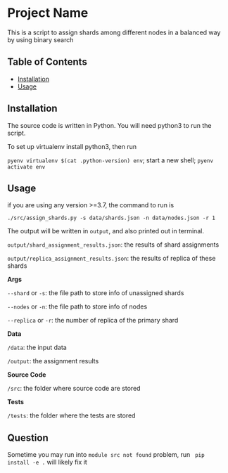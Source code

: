 # Project Name

This is a script to assign shards among different nodes in a balanced way by using binary search

## Table of Contents

- [Installation](#installation)
- [Usage](#usage)


## Installation

The source code is written in Python. You will need python3 to run the script.

To set up  virtualenv install python3, then run

`pyenv virtualenv $(cat .python-version) env`; start a new shell; `pyenv activate env`

## Usage

if you are using any version >=3.7, the command to run is

```
./src/assign_shards.py -s data/shards.json -n data/nodes.json -r 1

```

The output will be written in `output`, and also printed out in terminal.

`output/shard_assignment_results.json`: the results of shard assignments

`output/replica_assignment_results.json`: the results of replica of these shards

**Args**

`--shard` or `-s`: the file path to store  info of unassigned shards 

`--nodes` or `-n`: the file path to store info of nodes

`--replica` or `-r`: the number of replica of the primary shard

**Data**

`/data`: the input data

`/output`: the assignment results

**Source Code**

`/src`: the folder where source code are stored

**Tests**

`/tests`: the folder where the tests are stored


## Question
Sometime you may run into `module src not found` problem, run ` pip install -e .` will likely fix it 